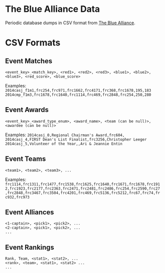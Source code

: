 The Blue Alliance Data
======================

Periodic database dumps in CSV format from [The Blue Alliance](http://www.thebluealliance.com).

CSV Formats
===========

Event Matches
-------------
`<event_key>_<match_key>, <red1>, <red2>, <red3>, <blue1>, <blue2>, <blue3>, <red_score>, <blue_score>`

Examples:
`2014casj_f1m1,frc254,frc971,frc1662,frc4171,frc368,frc1678,195,183`
`2014cmp_f1m3,frc1678,frc1640,frc1114,frc469,frc2848,frc254,250,280`

Event Awards
------------
`<event_key>_<award_type_enum>, <award_name>, <team (can be null)>, <awardee (can be null)>`

Examples:
`2014casj_0,Regional Chairman's Award,frc604,`
`2014casj_4,FIRST Dean's List Finalist,frc3256,Christopher Leeger`
`2014casj_5,Volunteer of the Year,,Ari & Jeannie Entin`

Event Teams
-----------
`<team1>, <team2>, <team3>, ...`

Examples:
`frc1114,frc1311,frc1477,frc1538,frc1625,frc1640,frc1671,frc1678,frc1912,frc1923,frc2177,frc2363,frc2471,frc2481,frc2486,frc254,frc2590,frc27,frc2848,frc3467,frc3504,frc4201,frc469,frc5136,frc5212,frc67,frc74,frc932,frc973`

Event Alliances
---------------
```
<1-captain>, <pick1>, <pick2>, ...
<2-captain>, <pick1>, <pick2>, ...
...
```

Event Rankings
--------------
```
Rank, Team, <stat1>, <stat2>, ...
<rank>, <team>, <stat1>, <stat2> ...
...
```
